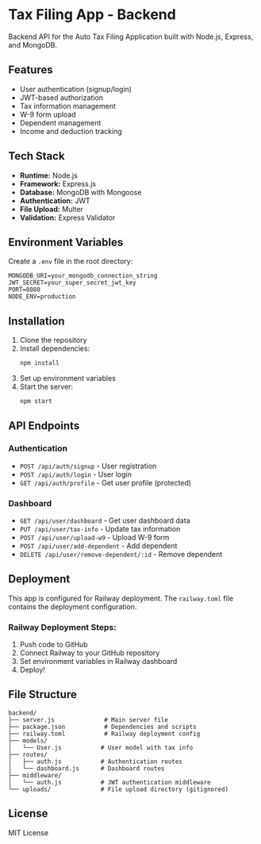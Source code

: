 # Tax Filing App - Backend

Backend API for the Auto Tax Filing Application built with Node.js, Express, and MongoDB.

## Features

- User authentication (signup/login)
- JWT-based authorization
- Tax information management
- W-9 form upload
- Dependent management
- Income and deduction tracking

## Tech Stack

- **Runtime:** Node.js
- **Framework:** Express.js
- **Database:** MongoDB with Mongoose
- **Authentication:** JWT
- **File Upload:** Multer
- **Validation:** Express Validator

## Environment Variables

Create a `.env` file in the root directory:

```env
MONGODB_URI=your_mongodb_connection_string
JWT_SECRET=your_super_secret_jwt_key
PORT=8080
NODE_ENV=production
```

## Installation

1. Clone the repository
2. Install dependencies:
   ```bash
   npm install
   ```
3. Set up environment variables
4. Start the server:
   ```bash
   npm start
   ```

## API Endpoints

### Authentication
- `POST /api/auth/signup` - User registration
- `POST /api/auth/login` - User login
- `GET /api/auth/profile` - Get user profile (protected)

### Dashboard
- `GET /api/user/dashboard` - Get user dashboard data
- `PUT /api/user/tax-info` - Update tax information
- `POST /api/user/upload-w9` - Upload W-9 form
- `POST /api/user/add-dependent` - Add dependent
- `DELETE /api/user/remove-dependent/:id` - Remove dependent

## Deployment

This app is configured for Railway deployment. The `railway.toml` file contains the deployment configuration.

### Railway Deployment Steps:
1. Push code to GitHub
2. Connect Railway to your GitHub repository
3. Set environment variables in Railway dashboard
4. Deploy!

## File Structure

```
backend/
├── server.js              # Main server file
├── package.json           # Dependencies and scripts
├── railway.toml           # Railway deployment config
├── models/
│   └── User.js           # User model with tax info
├── routes/
│   ├── auth.js           # Authentication routes
│   └── dashboard.js      # Dashboard routes
├── middleware/
│   └── auth.js           # JWT authentication middleware
└── uploads/              # File upload directory (gitignored)
```

## License

MIT License
